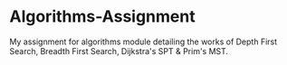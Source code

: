 # Algorithms-Assignment
My assignment for algorithms module detailing the works of Depth First Search, Breadth First Search, Dijkstra's SPT &amp; Prim's MST.
